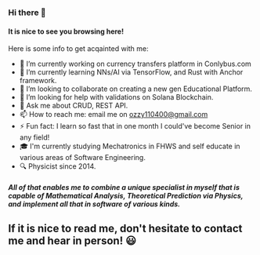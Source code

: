 ### Hi there 👋
#### It is nice to see you browsing here!

Here is some info to get acqainted with me:

- 🔭 I’m currently working on currency transfers platform in Conlybus.com
- 🌱 I’m currently learning NNs/AI via TensorFlow, and Rust with Anchor framework.
- 👯 I’m looking to collaborate on creating a new gen Educational Platform.
- 🤔 I’m looking for help with validations on Solana Blockchain.
- 💬 Ask me about CRUD, REST API.
- 📫 How to reach me: email me on ozzy110400@gmail.com
- ⚡ Fun fact: I learn so fast that in one month I could've become Senior in any field!
- 🎓 I'm currently studying Mechatronics in FHWS and self educate in various areas of Software Engineering.
- 🔍 Physicist since 2014.
##### All of that enables me to combine a unique specialist in myself that is capable of Mathematical Analysis, Theoretical Prediction via Physics, and implement all that in software of various kinds.

## If it is nice to read me, don't hesitate to contact me and hear in person! 😃
